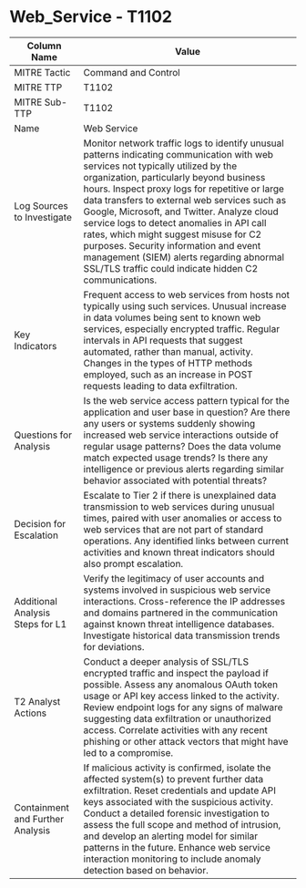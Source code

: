 # Web_Service - T1102

| Column Name | Value |
|-------------|-------|
| MITRE Tactic | Command and Control |
| MITRE TTP | T1102 |
| MITRE Sub-TTP | T1102 |
| Name | Web Service |
| Log Sources to Investigate | Monitor network traffic logs to identify unusual patterns indicating communication with web services not typically utilized by the organization, particularly beyond business hours. Inspect proxy logs for repetitive or large data transfers to external web services such as Google, Microsoft, and Twitter. Analyze cloud service logs to detect anomalies in API call rates, which might suggest misuse for C2 purposes. Security information and event management (SIEM) alerts regarding abnormal SSL/TLS traffic could indicate hidden C2 communications. |
| Key Indicators | Frequent access to web services from hosts not typically using such services. Unusual increase in data volumes being sent to known web services, especially encrypted traffic. Regular intervals in API requests that suggest automated, rather than manual, activity. Changes in the types of HTTP methods employed, such as an increase in POST requests leading to data exfiltration. |
| Questions for Analysis | Is the web service access pattern typical for the application and user base in question? Are there any users or systems suddenly showing increased web service interactions outside of regular usage patterns? Does the data volume match expected usage trends? Is there any intelligence or previous alerts regarding similar behavior associated with potential threats? |
| Decision for Escalation | Escalate to Tier 2 if there is unexplained data transmission to web services during unusual times, paired with user anomalies or access to web services that are not part of standard operations. Any identified links between current activities and known threat indicators should also prompt escalation. |
| Additional Analysis Steps for L1 | Verify the legitimacy of user accounts and systems involved in suspicious web service interactions. Cross-reference the IP addresses and domains partnered in the communication against known threat intelligence databases. Investigate historical data transmission trends for deviations. |
| T2 Analyst Actions | Conduct a deeper analysis of SSL/TLS encrypted traffic and inspect the payload if possible. Assess any anomalous OAuth token usage or API key access linked to the activity. Review endpoint logs for any signs of malware suggesting data exfiltration or unauthorized access. Correlate activities with any recent phishing or other attack vectors that might have led to a compromise. |
| Containment and Further Analysis | If malicious activity is confirmed, isolate the affected system(s) to prevent further data exfiltration. Reset credentials and update API keys associated with the suspicious activity. Conduct a detailed forensic investigation to assess the full scope and method of intrusion, and develop an alerting model for similar patterns in the future. Enhance web service interaction monitoring to include anomaly detection based on behavior. |
